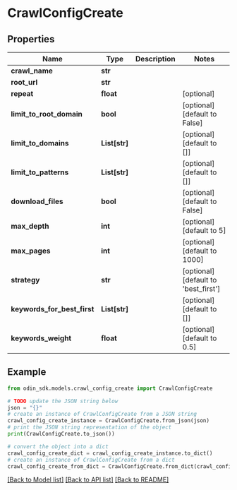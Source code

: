 # CrawlConfigCreate


## Properties

Name | Type | Description | Notes
------------ | ------------- | ------------- | -------------
**crawl_name** | **str** |  | 
**root_url** | **str** |  | 
**repeat** | **float** |  | [optional] 
**limit_to_root_domain** | **bool** |  | [optional] [default to False]
**limit_to_domains** | **List[str]** |  | [optional] [default to []]
**limit_to_patterns** | **List[str]** |  | [optional] [default to []]
**download_files** | **bool** |  | [optional] [default to False]
**max_depth** | **int** |  | [optional] [default to 5]
**max_pages** | **int** |  | [optional] [default to 1000]
**strategy** | **str** |  | [optional] [default to 'best_first']
**keywords_for_best_first** | **List[str]** |  | [optional] [default to []]
**keywords_weight** | **float** |  | [optional] [default to 0.5]

## Example

```python
from odin_sdk.models.crawl_config_create import CrawlConfigCreate

# TODO update the JSON string below
json = "{}"
# create an instance of CrawlConfigCreate from a JSON string
crawl_config_create_instance = CrawlConfigCreate.from_json(json)
# print the JSON string representation of the object
print(CrawlConfigCreate.to_json())

# convert the object into a dict
crawl_config_create_dict = crawl_config_create_instance.to_dict()
# create an instance of CrawlConfigCreate from a dict
crawl_config_create_from_dict = CrawlConfigCreate.from_dict(crawl_config_create_dict)
```
[[Back to Model list]](../README.md#documentation-for-models) [[Back to API list]](../README.md#documentation-for-api-endpoints) [[Back to README]](../README.md)


